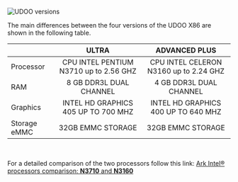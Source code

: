 <br/>

<img src="../img/x86_lineup.png" alt="UDOO versions" class="img-responsive" >

<br/>

The main differences between the four versions of the UDOO X86 are shown in the following table.    


|              |                    ULTRA                    |                 ADVANCED PLUS                |
|--------------|:-------------------------------------------:|:--------------------------------------------:|
| Processor    | CPU INTEL PENTIUM N3710 up to 2.56 GHZ      | CPU INTEL CELERON N3160 up to 2.24 GHZ       |
| RAM          | 8 GB DDR3L DUAL CHANNEL                     | 4 GB DDR3L DUAL CHANNEL                      |
| Graphics     | INTEL HD GRAPHICS 405 UP TO 700 MHZ         | INTEL HD GRAPHICS 400 UP TO 640 MHZ          |
| Storage eMMC | 32GB EMMC STORAGE                           | 32GB EMMC STORAGE                            |  

<br/>

For a detailed comparison of the two processors follow this link:
[Ark Intel® processors comparison: **N3710** and **N3160**](https://ark.intel.com/compare/91831,91830)
